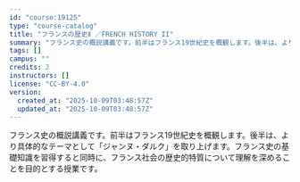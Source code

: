 ```yaml
---
id: "course:19125"
type: "course-catalog"
title: "フランスの歴史Ⅱ ／FRENCH HISTORY II"
summary: "フランス史の概説講義です。前半はフランス19世紀史を概観します。後半は、より具体的なテーマとして「ジャンヌ・ダルク」を取り上げます。フランス史の基礎知識を習得すると同時に、フランス社会の歴史的特質について理解を深めることを目的とする授業です…"
tags: []
campus: ""
credits: 2
instructors: []
license: "CC-BY-4.0"
version:
  created_at: "2025-10-09T03:48:57Z"
  updated_at: "2025-10-09T03:48:57Z"
---
```

フランス史の概説講義です。前半はフランス19世紀史を概観します。後半は、より具体的なテーマとして「ジャンヌ・ダルク」を取り上げます。フランス史の基礎知識を習得すると同時に、フランス社会の歴史的特質について理解を深めることを目的とする授業です。
